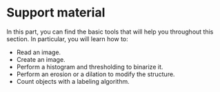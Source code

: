 # Support material

In this part, you can find the basic tools that will help you throughout this section. In particular, you will learn how to:
* Read an image.
* Create an image.
* Perform a histogram and thresholding to binarize it.
* Perform an erosion or a dilation to modify the structure.
* Count objects with a labeling algorithm.

```{tableofcontents}
```
